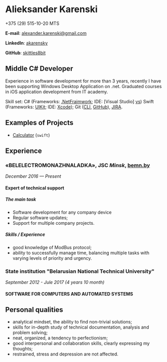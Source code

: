 # Alieksander Karenski

+375 (29) 515-10-20  MTS

__E-mail__: alexander.karenski@gmail.com

__LinkedIn__: [akarensky][linkedin akarensky]

__GitHub__: [skittles8bit][github profile]

## Middle C# Developer

Experience in software development for more than 3 years, recently I have been supporting Windows Desktop Application on .net.
Graduated courses in iOS application development from IT academy.

Skill set: C# (Frameworks: [.NetFraimwork][fraimwork]; IDE: [Visual Studio] [vs]) Swift (Frameworks: [UIKit][uikit]; IDE: [Xcode][xcode]); 
Git ([CLI][git], [GitHub][github]), [JIRA][jira].

## Examples of Projects

- [Calculator][calculator] (``swift``)

## Experience

### «BELELECTROMONAZHNALADKA», JSC _Minsk_, [bemn.by]

_December 2016 — Present_

#### Expert of technical support

##### The main task

- Software development for any company device
- Regular software updates;
- Support for multiple company projects.

##### Skills / Experience

- good knowledge of ModBus protocol;
- ability to successfully manage time, balancing multiple tasks with varying levels 
  of priority and urgency.

### State institution "Belarusian National Technical University"

_September 2012 - Jule 2017 (4 years 10 month)_

#### SOFTWARE FOR COMPUTERS AND AUTOMATED SYSTEMS

## Personal qualities

- analytical mindset, the ability to find non-trivial solutions;
- skills for in-depth study of technical documentation, analysis and
    problem solving;
- neat, organized, a tendency to perfectionism;
- good interpersonal and collaboration skills, clearly expressing my
    thoughts;
- restrained, stress and depression are not affected.

[linkedin akarensky]: https://www.linkedin.com/in/akarensky/
[github profile]: https://github.com/skittles8bit
[git]: https://git-scm.com/
[vs]: https://visualstudio.microsoft.com/ru/
[xcode]: https://developer.apple.com/xcode/
[fraimwork]: https://docs.microsoft.com/ru-ru/dotnet/framework/get-started/overview
[uikit]: https://developer.apple.com/documentation/uikit
[github]: https://github.com/
[jira]: https://www.atlassian.com/software/jira
[calculator]: https://bitbucket.org/dendy8bit/calculator
[bemn.by]: https://bemn.by/
